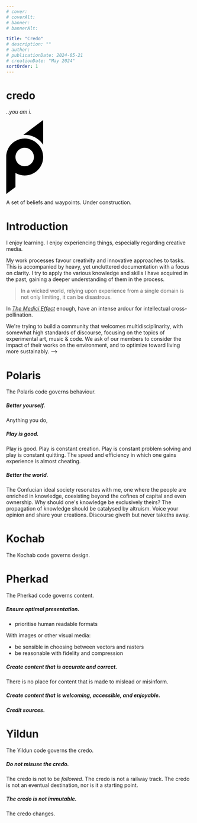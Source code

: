 ```yaml
---
# cover:
# coverAlt:
# banner:
# bannerAlt:

title: "Credo"
# description: ""
# author:
# publicationDate: 2024-05-21
# creationDate: "May 2024"
sortOrder: 1
---
```


# credo

*<span class="muted">..you am i.</span>*

<svg xmlns="http://www.w3.org/2000/svg" viewBox="48.917 127.89 100 200" width="100px" height="200px">
  <path d="M 73.917 309.14 L 48.917 327.89 L 48.917 227.89 C 48.917 200.276 71.303 177.89 98.917 177.89 C 126.531 177.89 148.917 200.276 148.917 227.89 C 148.917 255.504 126.531 277.89 98.917 277.89 C 89.81 277.89 81.271 275.455 73.917 271.201 L 73.917 309.14 Z M 148.917 127.89 L 148.917 194.712 C 138.168 178.545 119.787 167.89 98.917 167.89 C 97.754 167.89 96.599 167.923 95.453 167.988 L 148.917 127.89 Z M 98.917 202.89 C 85.11 202.89 73.917 214.083 73.917 227.89 C 73.917 241.697 85.11 252.89 98.917 252.89 C 112.724 252.89 123.917 241.697 123.917 227.89 C 123.917 214.083 112.724 202.89 98.917 202.89 Z" style="fill: var(--color-tx-normal)"/>
</svg>

A set of beliefs and waypoints. Under construction.

# Introduction

I enjoy learning. I enjoy experiencing things, especially regarding creative media.

My work processes favour creativity and innovative approaches to tasks. This is accompanied by heavy, yet uncluttered documentation with a focus on clarity. I try to apply the various knowledge and skills I have acquired in the past, gaining a deeper understanding of them in the process.

> In a wicked world, relying upon experience from a single domain is not only limiting, it can be disastrous.

In <a target="_blank" class="extlink" href="https://www.goodreads.com/book/show/255132.The_Medici_Effect">*The Medici Effect*</a> enough, have an intense ardour for intellectual cross-pollination.




We're trying to build a community that welcomes multidisciplinarity, with somewhat high standards of discourse, focusing on the topics of experimental art, music & code. We ask of our members to consider the impact of their works on the environment, and to optimize toward living more sustainably. -->

# Polaris

The Polaris code governs behaviour.

##### Better yourself.

Anything you do,

##### Play is good.

Play is good. Play is constant creation. Play is constant problem solving and play is constant quitting. The speed and efficiency in which one gains experience is almost cheating.

##### Better the world.

The Confucian ideal society resonates with me, one where the people are enriched in knowledge, coexisting beyond the cofines of capital and even ownership. Why should one's knowledge be exclusively theirs? The propagation of knowledge should be catalysed by altruism. Voice your opinion and share your creations. Discourse giveth but never takeths away.

# Kochab

The Kochab code governs design.

# Pherkad

The Pherkad code governs content.

##### Ensure optimal presentation.


- prioritise human readable formats

With images or other visual media:
- be sensible in choosing between vectors and rasters
- be reasonable with fidelity and compression

##### Create content that is accurate and correct.

There is no place for content that is made to mislead or misinform.

##### Create content that is welcoming, accessible, and enjoyable.



##### Credit sources.

# Yildun

The Yildun code governs the credo.

##### Do not misuse the credo.

The credo is not to be *followed*. The credo is not a railway track. The credo is not an eventual destination, nor is it a starting point.

##### The credo is not immutable.

The credo changes.

